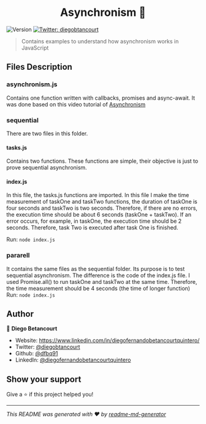 <h1 align="center">Asynchronism 👋</h1>
<p>
  <img alt="Version" src="https://img.shields.io/badge/version-0.1.1-blue.svg?cacheSeconds=2592000" />
  <a href="https://twitter.com/diegobtancourt" target="_blank">
    <img alt="Twitter: diegobtancourt" src="https://img.shields.io/twitter/follow/diegobtancourt.svg?style=social" />
  </a>
</p>

> Contains examples to understand how asynchronism works in JavaScript

## Files Description

### asynchronism.js
Contains one function written with callbacks, promises and async-await. It was done
based on this video tutorial of [Asynchronism](https://www.youtube.com/watch?v=Q3HtXuDEy5s)

### sequential
There are two files in this folder.
#### tasks.js
Contains two functions. These functions are simple, their objective is just to prove
sequential asynchronism.
#### index.js
In this file, the tasks.js functions are imported. In this file I make the time measurement
of taskOne and taskTwo functions, the duration of taskOne is four seconds and taskTwo is two seconds.
Therefore, if there are no errors, the execution time should be about 6 seconds (taskOne + taskTwo).
If an error occurs, for example, in taskOne, the execution time should be 2 seconds.
Therefore, task Two is executed after task One is finished.

Run: `node index.js`

### pararell
It contains the same files as the sequential folder. Its purpose is to test
sequential asynchronism.
The difference is the code of the index.js file. I used Promise.all() to run taskOne and
taskTwo at the same time. Therefore, the time measurement should be 4 seconds (the time of
longer function)
Run: `node index.js`

## Author

👤 **Diego Betancourt**

* Website: https://www.linkedin.com/in/diegofernandobetancourtquintero/
* Twitter: [@diegobtancourt](https://twitter.com/diegobtancourt)
* Github: [@dfbq91](https://github.com/dfbq91)
* LinkedIn: [@diegofernandobetancourtquintero](https://linkedin.com/in/diegofernandobetancourtquintero)

## Show your support

Give a ⭐️ if this project helped you!

***
_This README was generated with ❤️ by [readme-md-generator](https://github.com/kefranabg/readme-md-generator)_
